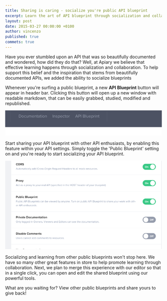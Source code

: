```yaml
---
title: Sharing is caring - socialize you're public API blueprint
excerpt: Learn the art of API blueprint through socialization and collaboration.
layout: post
date: 2015-03-27 00:00:00 +0100
author: vincenzo
published: true
commets: true
---
```


Have you ever stumbled upon an API that was so beautifully documented and wondered, how did they do that? Well, at Apiary we believe that effective learning happens through socialization and collaboration. To help support this belief and the inspiration that stems from beautifully documented APIs, we added the ability to socialize blueprints

Whenever you're surfing a public blueprint, a new **API Blueprint** button will appear in header bar. Clicking this button will open up a new window with readable markdown, that can be easily grabbed, studied, modified and republished.

<img src="/images/2015-02-18-ApiBlueprint-button/apiblueprintbutton.png" />

Start sharing your API blueprint with other API enthusiasts, by enabling this feature within your API settings. Simply toggle the 'Public Blueprint' setting on and you're ready to start socializing your API blueprint.

<img src="/images/2015-02-18-ApiBlueprint-button/settings.png" />

Socializing and learning from other public blueprints won't stop here. We have so many other great features in store to help promote learning through collaboration. Next, we plan to merge this experience with our editor so that in a single click, you can open and edit the shared blueprint using our powerful tools.

What are you waiting for? View other public blueprints and share yours to give back!
